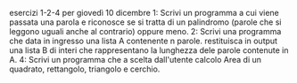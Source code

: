 esercizi 1-2-4 per giovedì 10 dicembre
1: Scrivi un programma a cui viene passata una parola e riconosce se si tratta di un palindromo
   (parole che si leggono uguali anche al contrario) oppure meno.
2: Scrivi una programma che data in ingresso una lista A contenente n parole.
   restituisca in output una lista B di interi che rappresentano la lunghezza dele parole contenute in A.
4: Scrivi un programma che a scelta dall'utente calcolo Area di un quadrato, rettangolo, triangolo e cerchio.
